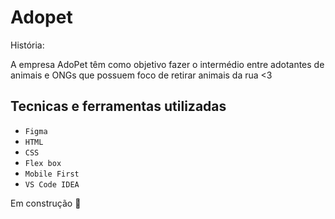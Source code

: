 # Adopet
História:  

A empresa AdoPet têm como objetivo fazer o intermédio entre adotantes de animais e ONGs que possuem foco de retirar animais da rua <3

## Tecnicas e ferramentas utilizadas
 
- ``Figma`` 
- ``HTML``
- ``CSS``
- ``Flex box``
- ``Mobile First``
- ``VS Code IDEA``

Em construção 🚧